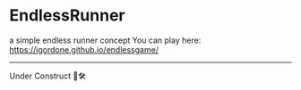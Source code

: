 # EndlessRunner
a simple endless runner concept
You can play here: https://igordone.github.io/endlessgame/
<hr>
Under Construct 🔨🛠
